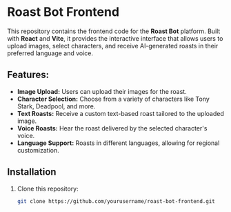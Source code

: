 # Roast Bot Frontend

This repository contains the frontend code for the **Roast Bot** platform. Built with **React** and **Vite**, it provides the interactive interface that allows users to upload images, select characters, and receive AI-generated roasts in their preferred language and voice. 

## Features:
- **Image Upload:** Users can upload their images for the roast.
- **Character Selection:** Choose from a variety of characters like Tony Stark, Deadpool, and more.
- **Text Roasts:** Receive a custom text-based roast tailored to the uploaded image.
- **Voice Roasts:** Hear the roast delivered by the selected character's voice.
- **Language Support:** Roasts in different languages, allowing for regional customization.

## Installation

1. Clone this repository:
   ```bash
   git clone https://github.com/yourusername/roast-bot-frontend.git
